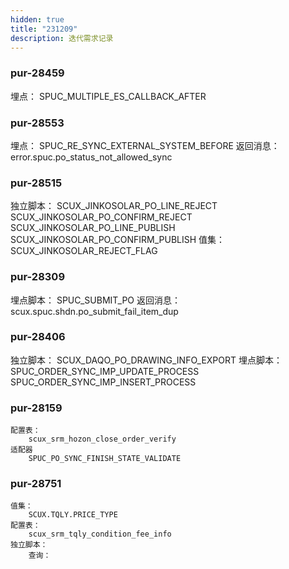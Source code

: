 ```yaml
---
hidden: true
title: "231209"
description: 迭代需求记录
---
```


### pur-28459

埋点：
	SPUC_MULTIPLE_ES_CALLBACK_AFTER

### pur-28553

埋点：
	SPUC_RE_SYNC_EXTERNAL_SYSTEM_BEFORE
返回消息：
	error.spuc.po_status_not_allowed_sync




### pur-28515

独立脚本：
	SCUX_JINKOSOLAR_PO_LINE_REJECT
	SCUX_JINKOSOLAR_PO_CONFIRM_REJECT
	SCUX_JINKOSOLAR_PO_LINE_PUBLISH
	SCUX_JINKOSOLAR_PO_CONFIRM_PUBLISH
值集：
	SCUX_JINKOSOLAR_REJECT_FLAG

### pur-28309

埋点脚本：
	SPUC_SUBMIT_PO
返回消息：
	scux.spuc.shdn.po_submit_fail_item_dup


### pur-28406

独立脚本：
	SCUX_DAQO_PO_DRAWING_INFO_EXPORT
埋点脚本：
	SPUC_ORDER_SYNC_IMP_UPDATE_PROCESS
	SPUC_ORDER_SYNC_IMP_INSERT_PROCESS

### pur-28159

	配置表：
		scux_srm_hozon_close_order_verify
	适配器
		SPUC_PO_SYNC_FINISH_STATE_VALIDATE


### pur-28751

	值集：
		SCUX.TQLY.PRICE_TYPE
	配置表：
		scux_srm_tqly_condition_fee_info
	独立脚本：
		查询：